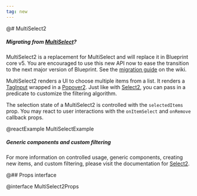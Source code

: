 ```yaml
---
tag: new
---
```


@# MultiSelect2

<div class="@ns-callout @ns-intent-primary @ns-icon-info-sign">
    <h5 class="@ns-heading">

Migrating from [MultiSelect](#select/multi-select)?

</h5>

MultiSelect2 is a replacement for MultiSelect and will replace it in Blueprint core v5.
You are encouraged to use this new API now to ease the transition to the next major version of Blueprint.
See the [migration guide](https://github.com/palantir/blueprint/wiki/select-component-migration)
on the wiki.

</div>

MultiSelect2 renders a UI to choose multiple items from a list. It renders a
[TagInput](#core/components/tag-input) wrapped in a [Popover2](#popover2-package/popover2).
Just like with [Select2](#select/select2), you can pass in a predicate to customize the filtering algorithm.

The selection state of a MultiSelect2 is controlled with the `selectedItems` prop.
You may react to user interactions with the `onItemSelect` and `onRemove` callback props.

@reactExample MultiSelectExample

<div class="@ns-callout @ns-intent-primary @ns-icon-info-sign">
    <h5 class="@ns-heading">Generic components and custom filtering</h5>

For more information on controlled usage, generic components, creating new items, and custom filtering,
please visit the documentation for [Select2](#select/select2).
</div>

@## Props interface

@interface MultiSelect2Props
